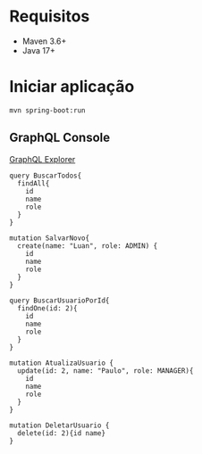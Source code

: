 
# Requisitos

* Maven 3.6+
* Java 17+

# Iniciar aplicação
```
mvn spring-boot:run
```
## GraphQL Console
[GraphQL Explorer](http://localhost:8080/graphiql?path=/graphql)

```
query BuscarTodos{
  findAll{
    id 
    name 
    role
  }
}

mutation SalvarNovo{
  create(name: "Luan", role: ADMIN) {
    id
    name
    role
  }
}

query BuscarUsuarioPorId{
  findOne(id: 2){
    id
    name
    role
  }
}

mutation AtualizaUsuario {
  update(id: 2, name: "Paulo", role: MANAGER){
    id
    name
    role
  }
}

mutation DeletarUsuario {
  delete(id: 2){id name}
}
```